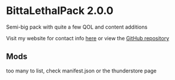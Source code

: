 # BittaLethalPack 2.0.0
Semi-big pack with quite a few QOL and content additions

Visit my website for contact info [here](https://jatc251.com) or view the [GitHub repository](https://github.com/Jatc252/BittaLethalPack)

## Mods
too many to list, check manifest.json or the thunderstore page